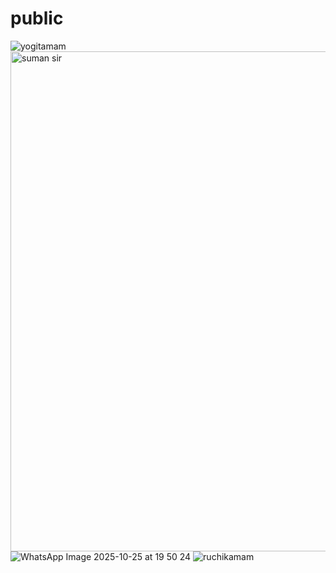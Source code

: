 # public
![yogitamam](https://github.com/user-attachments/assets/3c573aec-89c5-42e5-91ed-ddc9d244ea64)
<img width="800" height="800" alt="suman sir" src="https://github.com/user-attachments/assets/02de1578-503e-4072-8879-132cc7fb52ff" />
![WhatsApp Image 2025-10-25 at 19 50 24](https://github.com/user-attachments/assets/ae3bfd70-06ec-4976-b78e-a0b90928e848)
![ruchikamam](https://github.com/user-attachments/assets/e228a4b7-3856-4904-8719-ad188a09b103)

